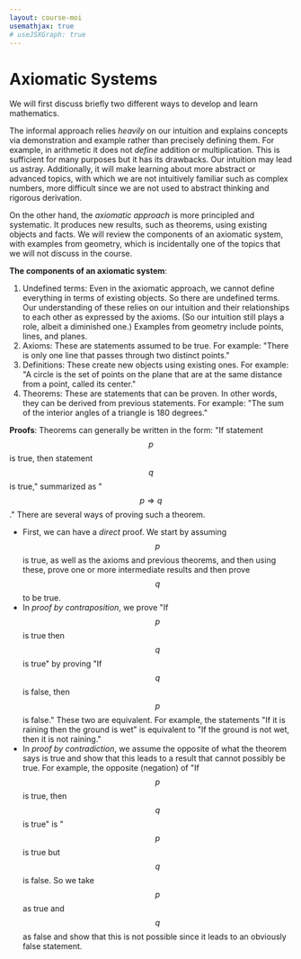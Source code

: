 ```yaml
---
layout: course-moi 
usemathjax: true
# useJSXGraph: true
---
```

# Axiomatic Systems 

We will first discuss briefly two different ways to develop and learn mathematics. 

The informal approach relies _heavily_ on our intuition and explains concepts via demonstration and example rather than precisely defining them. For example, in arithmetic it does not _define_ addition or multiplication. This is sufficient for many purposes but it has its drawbacks. Our intuition may lead us astray. Additionally, it will make learning about more abstract or advanced topics, with which we are not intuitively familiar such as complex numbers, more difficult since we are not used to abstract thinking and rigorous derivation. 

On the other hand, the _axiomatic approach_ is more principled and systematic. It produces new results, such as theorems, using existing objects and facts. We will review the components of an axiomatic system, with examples from geometry, which is incidentally one of the topics that we will not discuss in the course. 

**The components of an axiomatic system**:
1. Undefined terms: Even in the axiomatic approach, we cannot define everything in terms of existing objects. So there are undefined terms. Our understanding of these relies on our intuition and their relationships to each other as expressed by the axioms. (So our intuition still plays a role, albeit a diminished one.) Examples from geometry include points, lines, and planes.
2. Axioms: These are statements assumed to be true. For example: "There is only one line that passes through two distinct points."
3. Definitions: These create new objects using existing ones. For example: "A circle is the set of points on the plane that are at the same distance from a point, called its center."
4. Theorems: These are statements that can be proven. In other words, they can be derived from previous statements. For example: "The sum of the interior angles of a triangle is 180 degrees."

**Proofs**: Theorems can generally be written in the form: "If statement $$p$$ is true, then statement $$q$$ is true," summarized as "$$p\Rightarrow q$$." There are several ways of proving such a theorem. 
* First, we can have a *direct* proof. We start by assuming $$p$$ is true, as well as the axioms and previous theorems, and then using these, prove one or more intermediate results and then prove $$q$$ to be true.
* In *proof by contraposition*, we prove "If $$p$$ is true then $$q$$ is true" by proving "If $$q$$ is false, then $$p$$ is false." These two are equivalent. For example, the statements "If it is raining then the ground is wet" is equivalent to "If the ground is not wet, then it is not raining."
* In *proof by contradiction*, we assume the opposite of what the theorem says is true and show that this leads to a result that cannot possibly be true. For example, the opposite (negation) of "If $$p$$ is true, then $$q$$ is true" is "$$p$$ is true but $$q$$ is false. So we take  $$p$$ as true and $$q$$ as false and show that this is not possible since it leads to an obviously false statement.
